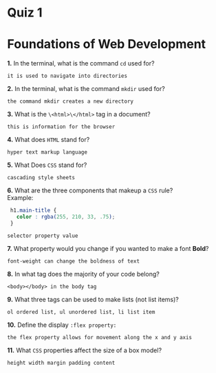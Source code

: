 # Quiz 1
# Foundations of Web Development

**1.** In the terminal, what is the command `cd` used for?
<!-- enter you answer in the space below -->
```
it is used to navigate into directories
```

**2.** In the terminal, what is the command `mkdir` used for?
<!-- enter you answer in the space below -->
```
the command mkdir creates a new directory
```

**3.** What is the `\<html>\</html>` tag in a document?
<!-- enter you answer in the space below -->
```
this is information for the browser
```

**4.** What does `HTML` stand for?
<!-- enter you answer in the space below -->
```
hyper text markup language
```

**5.** What Does `CSS` stand for?
<!-- enter you answer in the space below -->
```
cascading style sheets
```

**6.** What are the three components that makeup a `CSS` rule? <br> Example:
```css
 h1.main-title {
   color : rgba(255, 210, 33, .75);
 }
```
<!-- enter you answer in the space below -->
```
selector property value
```

**7.** What property would you change if you wanted to make a font **Bold**?
<!-- enter you answer in the space below -->
```
font-weight can change the boldness of text
```

**8.** In what tag does the majority of your code belong?
<!-- enter you answer in the space below -->
```
<body></body> in the body tag
```

**9.** What three tags can be used to make lists (not list items)?
<!-- enter you answer in the space below -->
```
ol ordered list, ul unordered list, li list item
```

**10.** Define the display `:flex property:`
<!-- enter you answer in the space below -->
```
the flex property allows for movement along the x and y axis 
```

**11.** What `CSS` properties affect the size of a box model?
<!-- enter you answer in the space below -->
```
height width margin padding content
```
